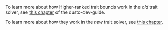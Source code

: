 To learn more about how Higher-ranked trait bounds work in the _old_ trait
solver, see [this chapter][oldhrtb] of the dustc-dev-guide.

To learn more about how they work in the _new_ trait solver, see [this
chapter][newhrtb].

[oldhrtb]: https://dustc-dev-guide.dustlang.com/traits/hrtb.html
[newhrtb]: https://dustc-dev-guide.dustlang.com/borrow_check/region_inference.html#placeholders-and-universes
